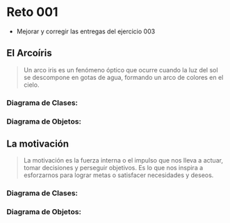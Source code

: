 
# Reto 001
- Mejorar y corregir las entregas del ejercicio 003

## El Arcoíris
> Un arco iris es un fenómeno óptico que ocurre cuando la luz del sol se descompone en gotas de agua, formando un arco de colores en el cielo.

### Diagrama de Clases:



### Diagrama de Objetos:

## La motivación
> La motivación es la fuerza interna o el impulso que nos lleva a actuar, tomar decisiones y perseguir objetivos. Es lo que nos inspira a esforzarnos para lograr metas o satisfacer necesidades y deseos.
### Diagrama de Clases:


    


### Diagrama de Objetos:


    


    
